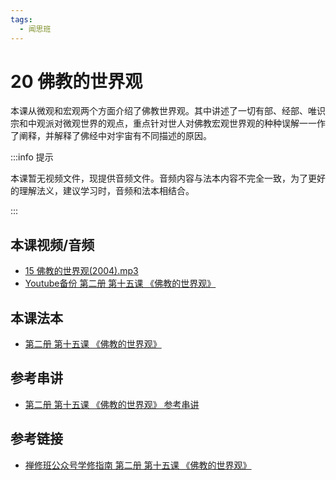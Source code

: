```yaml
---
tags:
  - 闻思班
---
```


# 20 佛教的世界观

本课从微观和宏观两个方面介绍了佛教世界观。其中讲述了一切有部、经部、唯识宗和中观派对微观世界的观点，重点针对世人对佛教宏观世界观的种种误解一一作了阐释，并解释了佛经中对宇宙有不同描述的原因。

:::info 提示

本课暂无视频文件，现提供音频文件。音频内容与法本内容不完全一致，为了更好的理解法义，建议学习时，音频和法本相结合。

:::

## 本课视频/音频

* [15 佛教的世界观(2004).mp3](https://s3.ca-central-1.wasabisys.com/hddata/f.huidengchanxiu.net/jmy/%e6%85%a7%e7%81%af%e7%a6%85%e4%bf%ae%e8%af%be/%e6%85%a7%e7%81%af%e7%a6%85%e4%bf%ae%e8%af%be%e7%ac%ac%e4%ba%8c%e5%86%8c/15%20%e4%bd%9b%e6%95%99%e7%9a%84%e4%b8%96%e7%95%8c%e8%a7%82(2004).mp3)
* [Youtube备份 第二册 第十五课 《佛教的世界观》](https://www.youtube.com/watch?v=UjAU1pIaTOk&list=PL7aUyQTIJqAjD33MPzguoKwShqtttVmg9&index=21)

## 本课法本

* [第二册 第十五课 《佛教的世界观》](/books/b2/2-14)

## 参考串讲

* [第二册 第十五课 《佛教的世界观》 参考串讲](https://s3.ca-central-1.wasabisys.com/hddata/f.huidengchanxiu.net/hdv/f/up/%E4%BD%9B%E6%95%99%E7%9A%84%E4%B8%96%E7%95%8C%E8%A7%82.md.pdf)

## 参考链接

* [禅修班公众号学修指南 第二册 第十五课 《佛教的世界观》](https://mp.weixin.qq.com/s?__biz=MzI2NTQ1NDcxNg==&mid=2247483821&idx=1&sn=41cc48c0daa6ca01f8275259eae33cdd&scene=19#wechat_redirect)
